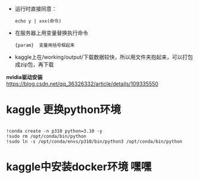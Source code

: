 - 运行时直接同意： 
    ```linux
    echo y | xxx(命令)
    ```
- 在服务器上用变量替换执行命令
    ```linux
    {param}  变量用括号框起来
    ```
- kaggle上在/working/output/下载数据较快，所以用文件夹抱起来，可以打包成zip包，再下载


**nvidia驱动安装**
https://blog.csdn.net/qq_36326332/article/details/109335550

# kaggle 更换python环境

```linux

!conda create -n p310 python=3.10 -y
!sudo rm /opt/conda/bin/python
!sudo ln -s /opt/conda/envs/p310/bin/python3 /opt/conda/bin/python

```

# kaggle中安装docker环境 嘿嘿

